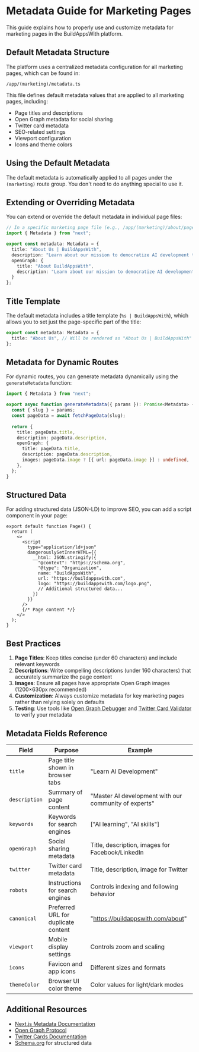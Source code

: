 # Metadata Guide for Marketing Pages

This guide explains how to properly use and customize metadata for marketing pages in the BuildAppsWith platform.

## Default Metadata Structure

The platform uses a centralized metadata configuration for all marketing pages, which can be found in:

```
/app/(marketing)/metadata.ts
```

This file defines default metadata values that are applied to all marketing pages, including:

- Page titles and descriptions
- Open Graph metadata for social sharing
- Twitter card metadata
- SEO-related settings
- Viewport configuration
- Icons and theme colors

## Using the Default Metadata

The default metadata is automatically applied to all pages under the `(marketing)` route group. You don't need to do anything special to use it.

## Extending or Overriding Metadata

You can extend or override the default metadata in individual page files:

```typescript
// In a specific marketing page file (e.g., /app/(marketing)/about/page.tsx)
import { Metadata } from "next";

export const metadata: Metadata = {
  title: "About Us | BuildAppsWith",
  description: "Learn about our mission to democratize AI development through human connection",
  openGraph: {
    title: "About BuildAppsWith",
    description: "Learn about our mission to democratize AI development",
  }
};
```

## Title Template

The default metadata includes a title template (`%s | BuildAppsWith`), which allows you to set just the page-specific part of the title:

```typescript
export const metadata: Metadata = {
  title: "About Us", // Will be rendered as "About Us | BuildAppsWith"
};
```

## Metadata for Dynamic Routes

For dynamic routes, you can generate metadata dynamically using the `generateMetadata` function:

```typescript
import { Metadata } from "next";

export async function generateMetadata({ params }): Promise<Metadata> {
  const { slug } = params;
  const pageData = await fetchPageData(slug);
  
  return {
    title: pageData.title,
    description: pageData.description,
    openGraph: {
      title: pageData.title,
      description: pageData.description,
      images: pageData.image ? [{ url: pageData.image }] : undefined,
    },
  };
}
```

## Structured Data

For adding structured data (JSON-LD) to improve SEO, you can add a script component in your page:

```tsx
export default function Page() {
  return (
    <>
      <script
        type="application/ld+json"
        dangerouslySetInnerHTML={{
          __html: JSON.stringify({
            "@context": "https://schema.org",
            "@type": "Organization",
            name: "BuildAppsWith",
            url: "https://buildappswith.com",
            logo: "https://buildappswith.com/logo.png",
            // Additional structured data...
          })
        }}
      />
      {/* Page content */}
    </>
  );
}
```

## Best Practices

1. **Page Titles**: Keep titles concise (under 60 characters) and include relevant keywords
2. **Descriptions**: Write compelling descriptions (under 160 characters) that accurately summarize the page content
3. **Images**: Ensure all pages have appropriate Open Graph images (1200×630px recommended)
4. **Customization**: Always customize metadata for key marketing pages rather than relying solely on defaults
5. **Testing**: Use tools like [Open Graph Debugger](https://developers.facebook.com/tools/debug/) and [Twitter Card Validator](https://cards-dev.twitter.com/validator) to verify your metadata

## Metadata Fields Reference

| Field | Purpose | Example |
|-------|---------|---------|
| `title` | Page title shown in browser tabs | "Learn AI Development" |
| `description` | Summary of page content | "Master AI development with our community of experts" |
| `keywords` | Keywords for search engines | ["AI learning", "AI skills"] |
| `openGraph` | Social sharing metadata | Title, description, images for Facebook/LinkedIn |
| `twitter` | Twitter card metadata | Title, description, image for Twitter |
| `robots` | Instructions for search engines | Controls indexing and following behavior |
| `canonical` | Preferred URL for duplicate content | "https://buildappswith.com/about" |
| `viewport` | Mobile display settings | Controls zoom and scaling |
| `icons` | Favicon and app icons | Different sizes and formats |
| `themeColor` | Browser UI color theme | Color values for light/dark modes |

## Additional Resources

- [Next.js Metadata Documentation](https://nextjs.org/docs/app/building-your-application/optimizing/metadata)
- [Open Graph Protocol](https://ogp.me/)
- [Twitter Cards Documentation](https://developer.twitter.com/en/docs/twitter-for-websites/cards/overview/abouts-cards)
- [Schema.org](https://schema.org/) for structured data